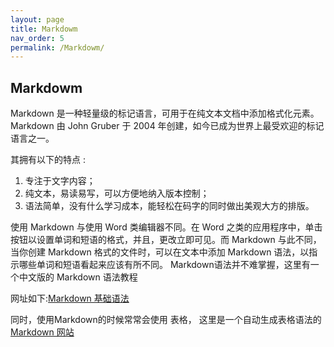 ```yaml
---
layout: page
title: Markdowm
nav_order: 5
permalink: /Markdowm/
---
```

## Markdowm

Markdown 是一种轻量级的标记语言，可用于在纯文本文档中添加格式化元素。Markdown 由 John Gruber 于 2004 年创建，如今已成为世界上最受欢迎的标记语言之一。<p>
其拥有以下的特点 :

1. 专注于文字内容；
2. 纯文本，易读易写，可以方便地纳入版本控制；
3. 语法简单，没有什么学习成本，能轻松在码字的同时做出美观大方的排版。

使用 Markdown 与使用 Word 类编辑器不同。在 Word 之类的应用程序中，单击按钮以设置单词和短语的格式，并且，更改立即可见。而 Markdown 与此不同，当你创建 Markdown 格式的文件时，可以在文本中添加 Markdown 语法，以指示哪些单词和短语看起来应该有所不同。
Markdown语法并不难掌握，这里有一个中文版的 Markdown 语法教程

网址如下:[Markdown 基础语法](https://markdown.com.cn/)

同时，使用Markdown的时候常常会使用 表格， 这里是一个自动生成表格语法的 [Markdown 网站](https://www.tablesgenerator.com/markdown_tables#)
